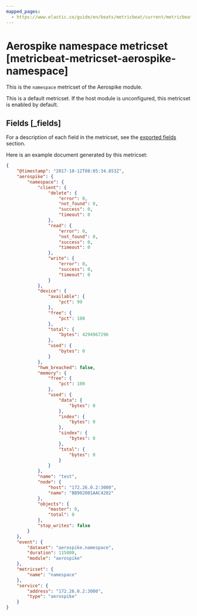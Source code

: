 ```yaml
---
mapped_pages:
  - https://www.elastic.co/guide/en/beats/metricbeat/current/metricbeat-metricset-aerospike-namespace.html
---
```


<!-- This file is generated! See scripts/mage/docs_collector.go -->

# Aerospike namespace metricset [metricbeat-metricset-aerospike-namespace]

This is the `namespace` metricset of the Aerospike module.

This is a default metricset. If the host module is unconfigured, this metricset is enabled by default.

## Fields [_fields]

For a description of each field in the metricset, see the [exported fields](/reference/metricbeat/exported-fields-aerospike.md) section.

Here is an example document generated by this metricset:

```json
{
    "@timestamp": "2017-10-12T08:05:34.853Z",
    "aerospike": {
        "namespace": {
            "client": {
                "delete": {
                    "error": 0,
                    "not_found": 0,
                    "success": 0,
                    "timeout": 0
                },
                "read": {
                    "error": 0,
                    "not_found": 0,
                    "success": 0,
                    "timeout": 0
                },
                "write": {
                    "error": 0,
                    "success": 0,
                    "timeout": 0
                }
            },
            "device": {
                "available": {
                    "pct": 99
                },
                "free": {
                    "pct": 100
                },
                "total": {
                    "bytes": 4294967296
                },
                "used": {
                    "bytes": 0
                }
            },
            "hwm_breached": false,
            "memory": {
                "free": {
                    "pct": 100
                },
                "used": {
                    "data": {
                        "bytes": 0
                    },
                    "index": {
                        "bytes": 0
                    },
                    "sindex": {
                        "bytes": 0
                    },
                    "total": {
                        "bytes": 0
                    }
                }
            },
            "name": "test",
            "node": {
                "host": "172.26.0.2:3000",
                "name": "BB902001AAC4202"
            },
            "objects": {
                "master": 0,
                "total": 0
            },
            "stop_writes": false
        }
    },
    "event": {
        "dataset": "aerospike.namespace",
        "duration": 115000,
        "module": "aerospike"
    },
    "metricset": {
        "name": "namespace"
    },
    "service": {
        "address": "172.26.0.2:3000",
        "type": "aerospike"
    }
}
```
